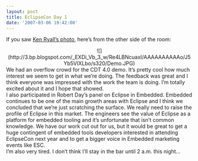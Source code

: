```yaml
---
layout: post
title: EclipseCon Day 1
date: '2007-03-06 19:42:00'
---
```



If you saw [Ken <span>Ryall’s</span> photo](http://nokiacarbideoneclipse.blogspot.com/2007/03/cdt-40-demo-at-eclipsecon.html), here’s from the other side of the room:

<div align="center">![](http://3.bp.blogspot.com/_EXDi_Vb_3_w/Re4LBNcuaxI/AAAAAAAAAAo/J5Yb5VIXLbo/s320/Demo.JPG)</div><div align="left">We had an overflow crowd for the CDT 4.0 demo. It’s pretty cool how much interest we seem to get in what we’re doing. The feedback was great and I think everyone was impressed with the work the team is doing. I’m totally excited about it and I hope that showed.</div><div align="left"></div><div align="left">I also participated in Robert Day’s panel on Eclipse in Embedded. Embedded continues to be one of the main growth areas with Eclipse and I think we concluded that we’re just scratching the surface. We really need to raise the profile of Eclipse in this market. The engineers see the value of <span>Eclipse</span> as a platform for embedded tooling and it’s unfortunate that isn’t common knowledge. We have our work cut out for us, but it would be great to get a huge contingent of embedded tools developers interested in attending <span>EclipseCon</span> next year and to get a bigger voice in Embedded marketing events like <span>ESC</span>.</div><div align="left">I’m also very tired. I don’t think I’ll stay in the bar until 2 a.m. this night…</div>
